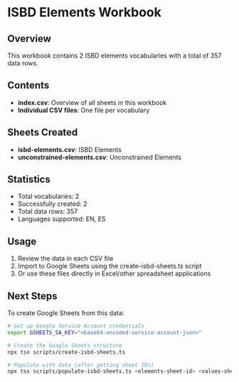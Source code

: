# ISBD Elements Workbook

## Overview
This workbook contains 2 ISBD elements vocabularies with a total of 357 data rows.

## Contents
- **index.csv**: Overview of all sheets in this workbook
- **Individual CSV files**: One file per vocabulary

## Sheets Created
- **isbd-elements.csv**: ISBD Elements
- **unconstrained-elements.csv**: Unconstrained Elements

## Statistics
- Total vocabularies: 2
- Successfully created: 2
- Total data rows: 357
- Languages supported: EN, ES

## Usage
1. Review the data in each CSV file
2. Import to Google Sheets using the create-isbd-sheets.ts script
3. Or use these files directly in Excel/other spreadsheet applications

## Next Steps
To create Google Sheets from this data:
```bash
# Set up Google Service Account credentials
export GSHEETS_SA_KEY="<base64-encoded-service-account-json>"

# Create the Google Sheets structure
npx tsx scripts/create-isbd-sheets.ts

# Populate with data (after getting sheet IDs)
npx tsx scripts/populate-isbd-sheets.ts <elements-sheet-id> <values-sheet-id>
```
